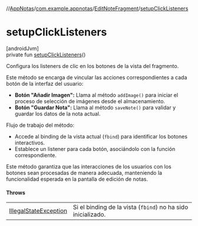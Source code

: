 //[AppNotas](../../../index.md)/[com.example.appnotas](../index.md)/[EditNoteFragment](index.md)/[setupClickListeners](setup-click-listeners.md)

# setupClickListeners

[androidJvm]\
private fun [setupClickListeners](setup-click-listeners.md)()

Configura los listeners de clic en los botones de la vista del fragmento.

Este método se encarga de vincular las acciones correspondientes a cada botón de la interfaz del usuario:

- 
   **Botón &quot;Añadir Imagen&quot;:** Llama al método `addImage()` para iniciar el proceso de selección de imágenes desde el almacenamiento.
- 
   **Botón &quot;Guardar Nota&quot;:** Llama al método `saveNote()` para validar y guardar los datos de la nota actual.

Flujo de trabajo del método:

- 
   Accede al binding de la vista actual (`fbind`) para identificar los botones interactivos.
- 
   Establece un listener para cada botón, asociándolo con la función correspondiente.

Este método garantiza que las interacciones de los usuarios con los botones sean procesadas de manera adecuada, manteniendo la funcionalidad esperada en la pantalla de edición de notas.

#### Throws

| | |
|---|---|
| [IllegalStateException](https://developer.android.com/reference/kotlin/java/lang/IllegalStateException.html) | Si el binding de la vista (`fbind`) no ha sido inicializado. |
